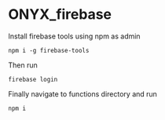 # ONYX_firebase
Install firebase tools using npm as admin
```
npm i -g firebase-tools
```
Then run 
```
firebase login
```
Finally navigate to functions directory and run 
```
npm i
```
